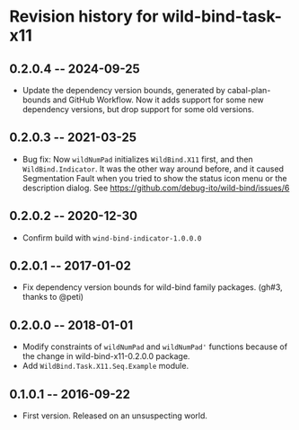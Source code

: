 # Revision history for wild-bind-task-x11

## 0.2.0.4  -- 2024-09-25

* Update the dependency version bounds, generated by cabal-plan-bounds and GitHub Workflow.
  Now it adds support for some new dependency versions, but drop support for some old versions.

## 0.2.0.3  -- 2021-03-25

* Bug fix: Now `wildNumPad` initializes `WildBind.X11` first, and then `WildBind.Indicator`.
  It was the other way around before, and it caused Segmentation Fault when you tried to show the status icon menu or the description dialog.
  See https://github.com/debug-ito/wild-bind/issues/6

## 0.2.0.2  -- 2020-12-30

* Confirm build with `wind-bind-indicator-1.0.0.0`

## 0.2.0.1  -- 2017-01-02

* Fix dependency version bounds for wild-bind family packages.
  (gh#3, thanks to @peti)


## 0.2.0.0  -- 2018-01-01

* Modify constraints of `wildNumPad` and `wildNumPad'` functions
  because of the change in wild-bind-x11-0.2.0.0 package.
* Add `WildBind.Task.X11.Seq.Example` module.


## 0.1.0.1  -- 2016-09-22

* First version. Released on an unsuspecting world.
